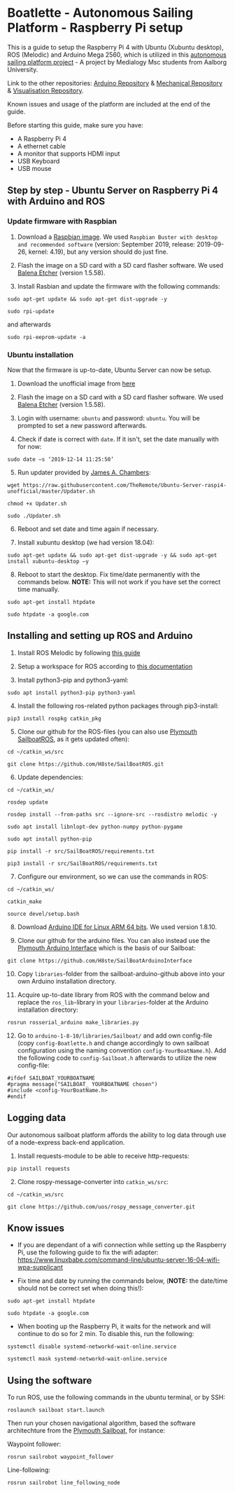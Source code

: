 # Boatlette - Autonomous Sailing Platform - Raspberry Pi setup
This is a guide to setup the Raspberry Pi 4 with Ubuntu (Xubuntu desktop), ROS (Melodic) and Arduino Mega 2560, which is utilized in this [autonomous sailing platform project](https://github.com/H8ste/SailBoatROS) - A project by Medialogy Msc students from Aalborg University.

Link to the other repositories: [Arduino Repository](https://github.com/H8ste/SailBoatArduinoInterface) & [Mechanical Repository](https://github.com/H8ste/BoatletteSailBoat-Meca) & [Visualisation Repository](https://github.com/H8ste/Boatplatform-visualisation).

Known issues and usage of the platform are included at the end of the guide.

Before starting this guide, make sure you have:
* A Raspberry Pi 4
* A ethernet cable
* A monitor that supports HDMI input
* USB Keyboard
* USB mouse

## Step by step - Ubuntu Server on Raspberry Pi 4 with Arduino and ROS

### Update firmware with Raspbian

1. Download a [Raspbian image](https://www.raspberrypi.org/downloads/raspbian/). We used `Raspbian Buster with desktop and recommended software` (version: September 2019, release: 2019-09-26, kernel: 4.19), but any version should do just fine.

2. Flash the image on a SD card with a SD card flasher software. We used [Balena Etcher](https://www.balena.io/etcher/) (version 1.5.58).

3. Install Rasbian and update the firmware with the following commands:
```
sudo apt-get update && sudo apt-get dist-upgrade -y
```
```
sudo rpi-update
```

and afterwards
```
sudo rpi-eeprom-update -a
```

### Ubuntu installation
Now that the firmware is up-to-date, Ubuntu Server can now be setup.

1. Download the unofficial image from [here](https://jamesachambers.com/raspberry-pi-4-ubuntu-server-desktop-18-04-3-image-unofficial/)

2. Flash the image on a SD card with a SD card flasher software. We used [Balena Etcher](https://www.balena.io/etcher/) (version 1.5.58).

3. Login with username: `ubuntu` and password: `ubuntu`. You will be prompted to set a new password afterwards.

4. Check if date is correct with `date`. If it isn't, set the date manually with for now:  
```
sudo date –s ‘2019-12-14 11:25:50’ 
```

5. Run updater provided by [James A. Chambers](https://jamesachambers.com/raspberry-pi-4-ubuntu-server-desktop-18-04-3-image-unofficial/): 
```
wget https://raw.githubusercontent.com/TheRemote/Ubuntu-Server-raspi4-unofficial/master/Updater.sh 
```
```
chmod +x Updater.sh 
```
```
sudo ./Updater.sh 
```

6. Reboot and set date and time again if necessary. 

7. Install xubuntu desktop (we had version 18.04): 
```
sudo apt-get update && sudo apt-get dist-upgrade -y && sudo apt-get install xubuntu-desktop –y 
```
8. Reboot to start the desktop. Fix time/date permanently with the commands below. **NOTE:** This will not work if you have set the correct time manually.
```
sudo apt-get install htpdate 
```
```
sudo htpdate -a google.com 
```

## Installing and setting up ROS and Arduino

1. Install ROS Melodic by following [this guide](http://wiki.ros.org/melodic/Installation/Ubuntu) 

2. Setup a workspace for ROS according to [this documentation](http://wiki.ros.org/ROS/Tutorials/InstallingandConfiguringROSEnvironment)

3. Install python3-pip and python3-yaml:  
```
sudo apt install python3-pip python3-yaml 
```
4. Install the following ros-related python packages through pip3-install: 
```
pip3 install rospkg catkin_pkg 
```
5. Clone our github for the ROS-files (you can also use [Plymouth SailboatROS](https://github.com/Plymouth-Sailboat), as it gets updated often):  
```
cd ~/catkin_ws/src 
```
```
git clone https://github.com/H8ste/SailBoatROS.git 
```
6. Update dependencies: 
```
cd ~/catkin_ws/ 
```
```
rosdep update 
```
```
rosdep install --from-paths src --ignore-src --rosdistro melodic -y  
```
```
sudo apt install libnlopt-dev python-numpy python-pygame 
```
```
sudo apt install python-pip 
```
```
pip install -r src/SailBoatROS/requirements.txt  
```
```
pip3 install -r src/SailBoatROS/requirements.txt  
```
7. Configure our environment, so we can use the commands in ROS: 
```
cd ~/catkin_ws/ 
```
```
catkin_make 
```
```
source devel/setup.bash 
```
8. Download [Arduino IDE for Linux ARM 64 bits](https://www.arduino.cc/en/main/software). We used version 1.8.10.

9. Clone our github for the arduino files. You can also instead use the [Plymouth Arduino Interface](https://github.com/Plymouth-Sailboat/SailBoatArduinoInterface) which is the basis of our Sailboat: 
```
git clone https://github.com/H8ste/SailBoatArduinoInterface 
```

10. Copy `libraries`-folder from the sailboat-arduino-github above into your own Arduino installation directory. 

11. Acquire up-to-date library from ROS with the command below and replace the `ros_lib`-library in your `libraries`-folder at the Arduino installation directory:  
```
rosrun rosserial_arduino make_libraries.py 
```
12. Go to `arduino-1-8-10/libraries/Sailboat/` and add own config-file (copy `config-Boatlette.h` and change accordingly to own sailboat configuration using the naming convention `config-YourBoatName.h`). Add the following code to `config-Sailboat.h` afterwards to utilize the new config-file: 
```
#ifdef SAILBOAT_YOURBOATNAME 
#pragma message("SAILBOAT_ YOURBOATNAME chosen") 
#include <config-YourBoatName.h> 
#endif 
```

## Logging data

Our autonomous sailboat platform affords the ability to log data through use of a node-express back-end application. 


1. Install requests-module to be able to receive http-requests: 
```
pip install requests 
```
2. Clone rospy-message-converter into `catkin_ws/src`: 
```
cd ~/catkin_ws/src 
```
```
git clone https://github.com/uos/rospy_message_converter.git 
```

##  Know issues

* If you are dependant of a wifi connection while setting up the Raspberry Pi, use the following guide to fix the wifi adapter: https://www.linuxbabe.com/command-line/ubuntu-server-16-04-wifi-wpa-supplicant 

* Fix time and date by running the commands below, (**NOTE:** the date/time should not be correct set when doing this!): 
```
sudo apt-get install htpdate 
```
```
sudo htpdate -a google.com 
```
* When booting up the Raspberry Pi, it waits for the network and will continue to do so for 2 min. To disable this, run the following: 
```
systemctl disable systemd-networkd-wait-online.service 
```
```
systemctl mask systemd-networkd-wait-online.service 
```
##  Using the software

To run ROS, use the following commands in the ubuntu terminal, or by SSH:
```
roslaunch sailboat start.launch
```

Then run your chosen navigational algorithm, based the software architechture from the [Plymouth Sailboat](https://github.com/Plymouth-Sailboat), for instance:

Waypoint follower:
```
rosrun sailrobot waypoint_follower
```
Line-following:
```
rosrun sailrobot line_following_node
```
